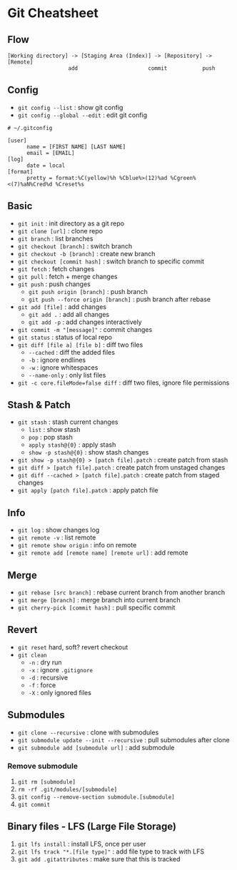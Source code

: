 # Git Cheatsheet

## Flow
```
[Working directory] -> [Staging Area (Index)] -> [Repository] -> [Remote]
                   add                      commit           push
```

## Config
- `git config --list` : show git config
- `git config --global --edit` : edit git config
```
# ~/.gitconfig

[user]
      name = [FIRST NAME] [LAST NAME]
      email = [EMAIL]
[log]
      date = local
[format]
      pretty = format:%C(yellow)%h %Cblue%>(12)%ad %Cgreen%<(7)%aN%Cred%d %Creset%s
```

## Basic
- `git init` : init directory as a git repo
- `git clone [url]` : clone repo
- `git branch` : list branches
- `git checkout [branch]` : switch branch
- `git checkout -b [branch]` : create new branch
- `git checkout [commit hash]` : switch branch to specific commit
- `git fetch` : fetch changes
- `git pull` : fetch + merge changes
- `git push` : push changes
    - `git push origin [branch]` : push branch
    - `git push --force origin [branch]` : push branch after rebase
- `git add [file]` : add changes
    - `git add .` : add all changes
    - `git add -p` : add changes interactively
- `git commit -m "[message]"` : commit changes
- `git status` : status of local repo
- `git diff [file a] [file b]` : diff two files
    - `--cached` : diff the added files
    - `-b` : ignore endlines
    - `-w` : ignore whitespaces
    - `--name-only` : only list files
- `git -c core.fileMode=false diff` : diff two files, ignore file permissions

## Stash & Patch
- `git stash` : stash current changes
    - `list` : show stash
    - `pop` : pop stash
    - `apply stash@{0}` : apply stash
    - `show -p stash@{0}` : show stash changes
- `git show -p stash@{0} > [patch file].patch` : create patch from stash
- `git diff > [patch file].patch` : create patch from unstaged changes
- `git diff --cached > [patch file].patch` : create patch from staged changes
- `git apply [patch file].patch` : apply patch file

## Info
- `git log` : show changes log
- `git remote -v` : list remote
- `git remote show origin` : info on remote
- `git remote add [remote name] [remote url]` : add remote

## Merge
- `git rebase [src branch]` : rebase current branch from another branch
- `git merge [branch]` : merge branch into current branch
- `git cherry-pick [commit hash]` : pull specific commit

## Revert
- `git reset` hard, soft?
revert
checkout
- `git clean`
    - `-n` : dry run
    - `-x` : ignore `.gitignore`
    - `-d` : recursive
    - `-f` : force
    - `-X` : only ignored files

## Submodules
- `git clone --recursive` : clone with submodules
- `git submodule update --init --recursive` : pull submodules after clone
- `git submodule add [submodule url]` : add submodule

### Remove submodule
1. `git rm [submodule]`
2. `rm -rf .git/modules/[submodule]`
3. `git config --remove-section submodule.[submodule]`
4. `git commit`

## Binary files - LFS (Large File Storage)
1. `git lfs install` : install LFS, once per user
2. `git lfs track "*.[file type]"` : add file type to track with LFS
3. `git add .gitattributes` : make sure that this is tracked
